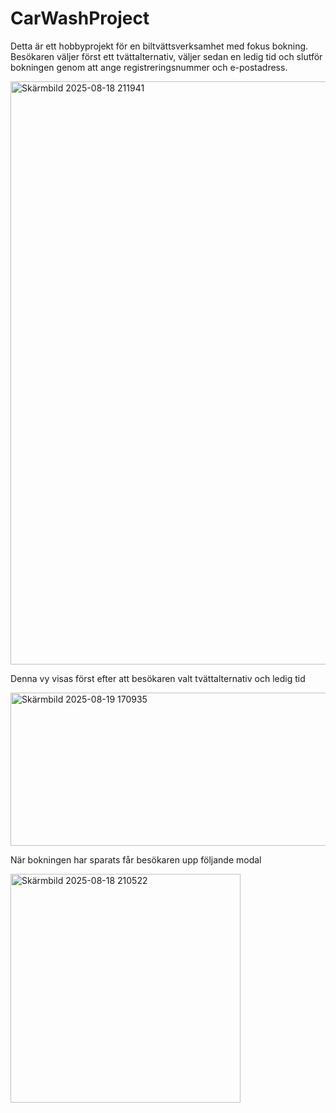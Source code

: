 # CarWashProject

Detta är ett hobbyprojekt för en biltvättsverksamhet med fokus bokning. Besökaren väljer först ett tvättalternativ, väljer sedan en ledig tid och slutför bokningen genom att ange registreringsnummer och e-postadress.

 
<img width="1448" height="933" alt="Skärmbild 2025-08-18 211941" src="https://github.com/user-attachments/assets/00206566-2a04-4ec7-8939-f9f830ac2761" />


Denna vy visas först efter att besökaren valt tvättalternativ och ledig tid
 
<img width="937" height="245" alt="Skärmbild 2025-08-19 170935" src="https://github.com/user-attachments/assets/ccc01a28-01aa-4380-a76c-3583b65b7ecf" />



När bokningen har sparats får besökaren upp följande modal

<img width="368" height="366" alt="Skärmbild 2025-08-18 210522" src="https://github.com/user-attachments/assets/c72ead34-b0d9-4c54-9b35-c4fc1dfc4611" />
